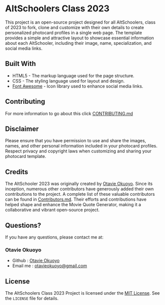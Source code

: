# AltSchoolers Class 2023

This project is an open-source project designed for all AltSchoolers, class of 2023 to fork, clone and customize with their own details to create personalized photocard profiles in a single web page. The template provides a simple and attractive layout to showcase essential information about each AltSchooler, including their image, name, specialization, and social media links.


## Built With

- HTML5 - The markup language used for the page structure.
- CSS - The styling language used for layout and design.
- [Font Awesome](https://fontawesome.com/) - Icon library used to enhance social media links.

## Contributing

For more information to go about this click [CONTRIBUTING.md](https://github.com/Otavie/altschool-2023-photocard/blob/main/CONTRIBUTING.md)


## Disclaimer

Please ensure that you have permission to use and share the images, names, and other personal information included in your photocard profiles. Respect privacy and copyright laws when customizing and sharing your photocard template.


## Credits

The AltSchooler 2023 was originally created by [Otavie Okuoyo](https://github.com/Otavie). Since its inception, numerous other contributors have generously added their own contributions to the project. A complete list of these valuable contributors can be found in [Contributors.md](https://github.com/Otavie/altschool-2023-photocard/blob/main/Contributors.md). Their efforts and contributions have helped shape and enhance the Movie Quote Generator, making it a collaborative and vibrant open-source project.


## Questions?

If you have any questions, please contact me at:

### Otavie Okuoyo
- Github : [Otavie Okuoyo](https://github.com/Otavie)
- Email me : [otavieokuoyo@gmail.com](mailto:otavieokuoyo@gmail.com)


## License

The AltSchoolers Class 2023 Project is licensed under the [MIT License](https://opensource.org/licenses/MIT). See the `LICENSE` file for details.